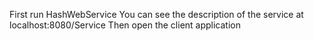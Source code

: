 First run HashWebService
You can see the description of the service at localhost:8080/Service
Then open the client application
